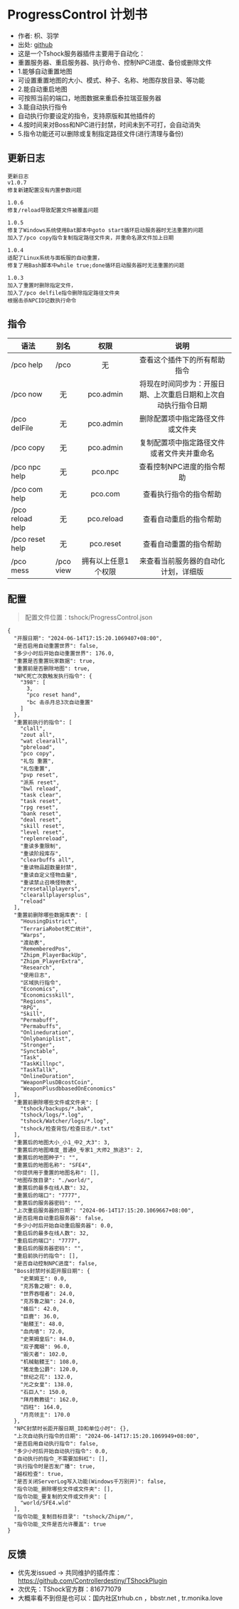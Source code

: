 # ProgressControl 计划书

- 作者: 枳、羽学
- 出处: [github](https://github.com/skywhale-zhi/ProgressControl)
- 这是一个Tshock服务器插件主要用于自动化：
- 重置服务器、重启服务器、执行命令、控制NPC进度、备份或删除文件
- 1.能够自动重置地图
- 可设置重置地图的大小、模式、种子、名称、地图存放目录、等功能
- 2.能自动重启地图
- 可按照当前的端口，地图数据来重启泰拉瑞亚服务器
- 3.能自动执行指令
- 自动执行你要设定的指令，支持原版和其他插件的
- 4.按时间来对Boss和NPC进行封禁，时间未到不可打，会自动消失
- 5.指令功能还可以删除或复制指定路径文件(进行清理与备份)

## 更新日志

```
更新日志
v1.0.7
修复新建配置没有内置参数问题

1.0.6 
修复/reload导致配置文件被覆盖问题

1.0.5
修复了Windows系统使用Bat脚本中goto start循环启动服务器时无法重置的问题
加入了/pco copy指令复制指定路径文件夹，并重命名源文件加上日期

1.0.4
适配了Linux系统与面板服的自动重置，
修复了用Bash脚本中while true;done循环启动服务器时无法重置的问题

1.0.3
加入了重置时删除指定文件，
加入了/pco delfile指令删除指定路径文件夹
根据击杀NPCID记数执行命令

```

## 指令

| 语法           |   别名  |   权限         |   说明   |
| -------------- | :---------:| :------------: | :------: |
| /pco help |  /pco |  无  | 查看这个插件下的所有帮助指令 |
| /pco now  | 无 |  pco.admin |  将现在时间同步为：开服日期、上次重启日期和上次自动执行指令日期|
| /pco delFile  | 无 |  pco.admin |  删除配置项中指定路径文件或文件夹 |
| /pco copy  | 无 |  pco.admin |  复制配置项中指定路径文件或者文件夹并重命名|
| /pco npc help  | 无 |  pco.npc |  查看控制NPC进度的指令帮助|
| /pco com help  | 无 |  pco.com |  查看执行指令的指令帮助|
| /pco reload help  | 无 |  pco.reload |  查看自动重启的指令帮助|
| /pco reset help  | 无 |  pco.reset |  查看自动重置的指令帮助|
| /pco mess  | /pco view |  拥有以上任意1个权限 |  来查看当前服务器的自动化计划，详细版|



## 配置
> 配置文件位置：tshock/ProgressControl.json
```
{
  "开服日期": "2024-06-14T17:15:20.1069407+08:00",
  "是否启用自动重置世界": false,
  "多少小时后开始自动重置世界": 176.0,
  "重置是否重置玩家数据": true,
  "重置前是否删除地图": true,
  "NPC死亡次数触发执行指令": {
    "398": [
      3,
      "pco reset hand",
      "bc 击杀月总3次自动重置"
    ]
  },
  "重置前执行的指令": [
    "clall",
    "zout all",
    "wat clearall",
    "pbreload",
    "pco copy",
    "礼包 重置",
    "礼包重置",
    "pvp reset",
    "派系 reset",
    "bwl reload",
    "task clear",
    "task reset",
    "rpg reset",
    "bank reset",
    "deal reset",
    "skill reset",
    "level reset",
    "replenreload",
    "重读多重限制",
    "重读阶段库存",
    "clearbuffs all",
    "重读物品超数量封禁",
    "重读自定义怪物血量",
    "重读禁止召唤怪物表",
    "zresetallplayers",
    "clearallplayersplus",
    "reload"
  ],
  "重置前删除哪些数据库表": [
    "HousingDistrict",
    "TerrariaRobot死亡统计",
    "Warps",
    "渡劫表",
    "RememberedPos",
    "Zhipm_PlayerBackUp",
    "Zhipm_PlayerExtra",
    "Research",
    "使用日志",
    "区域执行指令",
    "Economics",
    "Economicsskill",
    "Regions",
    "RPG",
    "Skill",
    "Permabuff",
    "Permabuffs",
    "Onlineduration",
    "Onlybaniplist",
    "Stronger",
    "Synctable",
    "Task",
    "TaskKillnpc",
    "TaskTallk",
    "OnlineDuration",
    "WeaponPlusDBcostCoin",
    "WeaponPlusdbbasedOnEconomics"
  ],
  "重置前删除哪些文件或文件夹": [
    "tshock/backups/*.bak",
    "tshock/logs/*.log",
    "tshock/Watcher/logs/*.log",
    "tshock/检查背包/检查日志/*.txt"
  ],
  "重置后的地图大小_小1_中2_大3": 3,
  "重置后的地图难度_普通0_专家1_大师2_旅途3": 2,
  "重置后的地图种子": "",
  "重置后的地图名称": "SFE4",
  "你提供用于重置的地图名称": [],
  "地图存放目录": "./world/",
  "重置后的最多在线人数": 32,
  "重置后的端口": "7777",
  "重置后的服务器密码": "",
  "上次重启服务器的日期": "2024-06-14T17:15:20.1069667+08:00",
  "是否启用自动重启服务器": false,
  "多少小时后开始自动重启服务器": 0.0,
  "重启后的最多在线人数": 32,
  "重启后的端口": "7777",
  "重启后的服务器密码": "",
  "重启前执行的指令": [],
  "是否自动控制NPC进度": false,
  "Boss封禁时长距开服日期": {
    "史莱姆王": 0.0,
    "克苏鲁之眼": 0.0,
    "世界吞噬者": 24.0,
    "克苏鲁之脑": 24.0,
    "蜂后": 42.0,
    "巨鹿": 36.0,
    "骷髅王": 48.0,
    "血肉墙": 72.0,
    "史莱姆皇后": 84.0,
    "双子魔眼": 96.0,
    "毁灭者": 102.0,
    "机械骷髅王": 108.0,
    "猪龙鱼公爵": 120.0,
    "世纪之花": 132.0,
    "光之女皇": 138.0,
    "石巨人": 150.0,
    "拜月教教徒": 162.0,
    "四柱": 164.0,
    "月亮领主": 170.0
  },
  "NPC封禁时长距开服日期_ID和单位小时": {},
  "上次自动执行指令的日期": "2024-06-14T17:15:20.1069949+08:00",
  "是否启用自动执行指令": false,
  "多少小时后开始自动执行指令": 0.0,
  "自动执行的指令_不需要加斜杠": [],
  "执行指令时是否发广播": true,
  "越权检查": true,
  "是否关闭ServerLog写入功能(Windows千万别开)": false,
  "指令功能_删除哪些文件或文件夹": [],
  "指令功能_要复制的文件或文件夹": [
    "world/SFE4.wld"
  ],
  "指令功能_复制目标目录": "tshock/Zhipm/",
  "指令功能_文件是否允许覆盖": true
}
```

## 反馈
- 优先发issued -> 共同维护的插件库：https://github.com/Controllerdestiny/TShockPlugin
- 次优先：TShock官方群：816771079
- 大概率看不到但是也可以：国内社区trhub.cn ，bbstr.net , tr.monika.love

